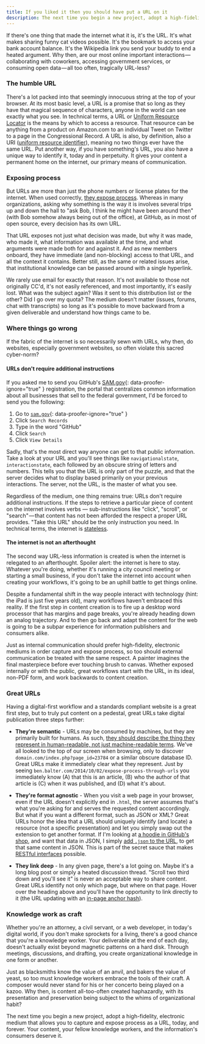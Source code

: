 ```yaml
---
title: If you liked it then you should have put a URL on it
description: The next time you begin a new project, adopt a high-fidelity, electronic medium that allows you to capture and expose process in the form of a URL.
---
```


If there's one thing that made the internet what it is, it's the URL. It's what makes sharing funny cat videos possible. It's the bookmark to access your bank account balance. It's the Wikipedia link you send your buddy to end a heated argument. Why then, are our most online important interactions — collaborating with coworkers, accessing government services, or consuming open data — all too often, tragically URL-less?

### The humble URL

There's a lot packed into that seemingly innocuous string at the top of your browser. At its most basic level, a URL is a promise that so long as they have that magical sequence of characters, anyone in the world can see exactly what you see. In technical terms, a URL or [Uniform Resource Locator](https://en.wikipedia.org/wiki/Uniform_resource_locator) is the means by which to access a resource. That resource can be anything from a product on Amazon.com to an individual Tweet on Twitter to a page in the Congressional Record. A URL is also, by definition, also a URI ([uniform resource identifier](https://en.wikipedia.org/wiki/Uniform_resource_identifier)), meaning no two things ever have the same URL. Put another way, if you have something's URL, you also have a unique way to identify it, today and in perpetuity. It gives your content a permanent home on the internet, our primary means of communication.

### Exposing process

But URLs are more than just the phone numbers or license plates for the internet. When used correctly, [they expose process](http://tomayko.com/writings/adopt-an-open-source-process-constraints). Whereas in many organizations, asking why something is the way it is involves several trips up and down the hall to "ask Bob, I think he might have been around then" (with Bob somehow always being out of the office), at GitHub, as in most of open source, every decision has its own URL.

That URL exposes not just what decision was made, but why it was made, who made it, what information was available at the time, and what arguments were made both for and against it. And as new members onboard, they have immediate (and non-blocking) access to that URL, and all the context it contains. Better still, as the same or related issues arise, that institutional knowledge can be passed around with a single hyperlink.

We rarely use email for exactly that reason. It's not available to those not originally CC'd, it's not easily referenced, and most importantly, it's easily lost. What was the subject again? Was it sent to this distribution list or the other? Did I go over my quota? The medium doesn't matter (issues, forums, chat with transcripts) so long as it's possible to move backward from a given deliverable and understand how things came to be.

### Where things go wrong

If the fabric of the internet is so necessarily sewn with URLs, why then, do websites, especially government websites, so often violate this sacred cyber-norm?

#### URLs don't require additional instructions

If you asked me to send you GitHub's [SAM.gov](http://sam.gov){: data-proofer-ignore="true" } registration, the portal that centralizes common information about all businesses that sell to the federal government, I'd be forced to send you the following:

1. Go to [`sam.gov`](https://sam.gov){: data-proofer-ignore="true" }
2. Click `Search Records`
3. Type in the word "GitHub"
4. Click `Search`
5. Click `View Details`

Sadly, that's the most direct way anyone can get to that public information. Take a look at your URL and you'll see things like `navigationalstate`, `interactionstate`, each followed by an obscure string of letters and numbers. This tells you that the URL is only part of the puzzle, and that the server decides what to display based primarily on your previous interactions. The server, not the URL, is the master of what you see.

Regardless of the medium, one thing remains true: URLs don't require additional instructions. If the steps to retrieve a particular piece of content on the internet involves verbs — sub-instructions like "click", "scroll", or "search" — that content has not been afforded the respect a proper URL provides. "Take this URL" should be the only instruction you need. In technical terms, the internet is [stateless](https://en.wikipedia.org/wiki/Stateless_protocol).

#### The internet is not an afterthought

The second way URL-less information is created is when the internet is relegated to an afterthought. Spoiler alert: the internet is here to stay. Whatever you're doing, whether it's running a city council meeting or starting a small business, if you don't take the internet into account when creating your workflows, it's going to be an uphill battle to get things online.

Despite a fundamental shift in the way people interact with technology (hint: the iPad is just five years old), many workflows haven't embraced this reality. If the first step in content creation is to fire up a desktop word processor that has margins and page breaks, you're already heading down an analog trajectory. And to then go back and adapt the content for the web is going to be a subpar experience for information publishers and consumers alike.

Just as internal communication should prefer high-fidelity, electronic mediums in order capture and expose process, so too should external communication be treated with the same respect. A painter imagines the final masterpiece before ever touching brush to canvas. Whether exposed internally or with the public, great workflows start with the URL, in its ideal, non-PDF form, and work backwards to content creation.

### Great URLs

Having a digital-first workflow and a standards compliant website is a great first step, but to truly put content on a pedestal, great URLs take digital publication three steps further:

* **They're semantic** - URLs may be consumed by machines, but they are primarily built for humans. As such, [they should describe the thing they represent in human-readable, not just machine-readable terms](https://en.wikipedia.org/wiki/Semantic_URL). We've all looked to the top of our screen when browsing, only to discover `domain.com/index.php?page_id=23784` or a similar obscure database ID. Great URLs make it immediately clear what they represent. Just by seeing `ben.balter.com/2014/10/02/expose-process-through-urls` you immediately know (A) that this is an article, (B) who the author of that article is (C) when it was published, and (D) what it's about.

* **They're format agnostic** - When you visit a web page in your browser, even if the URL doesn't explicitly end in `.html`, the server assumes that's what you're asking for and serves the requested content accordingly. But what if you want a different format, such as JSON or XML? Great URLs honor the idea that a URL should uniquely identify (and locate) a resource (not a specific presentation) and let you simply swap out the extension to get another format. If I'm looking at [a hoodie in GitHub's shop](https://github.myshopify.com/products/invertocat-hoodie), and want that data in JSON, I simply [add `.json` to the URL](https://github.myshopify.com/products/invertocat-hoodie.json), to get that same content in JSON. This is part of the secret sauce that makes [RESTful interfaces](https://en.wikipedia.org/wiki/Representational_state_transfer) possible.

* **They link deep** - In any given page, there's a lot going on. Maybe it's a long blog post or simply a heated discussion thread. "Scroll two third down and you'll see it" is never an acceptable way to share content. Great URLs identify not only which page, but where on that page. Hover over the heading above and you'll have the opportunity to link directly to it (the URL updating with an [in-page anchor hash](https://en.wikipedia.org/wiki/Fragment_identifier)).

### Knowledge work as craft

Whether you're an attorney, a civil servant, or a web developer, in today's digital world, if you don't make sprockets for a living, there's a good chance that you're a knowledge worker. Your deliverable at the end of each day, doesn't actually exist beyond magnetic patterns on a hard disk. Through meetings, discussions, and drafting, you create organizational knowledge in one form or another.

Just as blacksmiths know the value of an anvil, and bakers the value of yeast, so too must knowledge workers embrace the tools of their craft. A composer would never stand for his or her concerto being played on a kazoo. Why then, is content all-too-often created haphazardly, with its presentation and preservation being subject to the whims of organizational habit?

The next time you begin a new project, adopt a high-fidelity, electronic medium that allows you to capture and expose process as a URL, today, and forever. Your content, your fellow knowledge workers, and the information's consumers deserve it.
